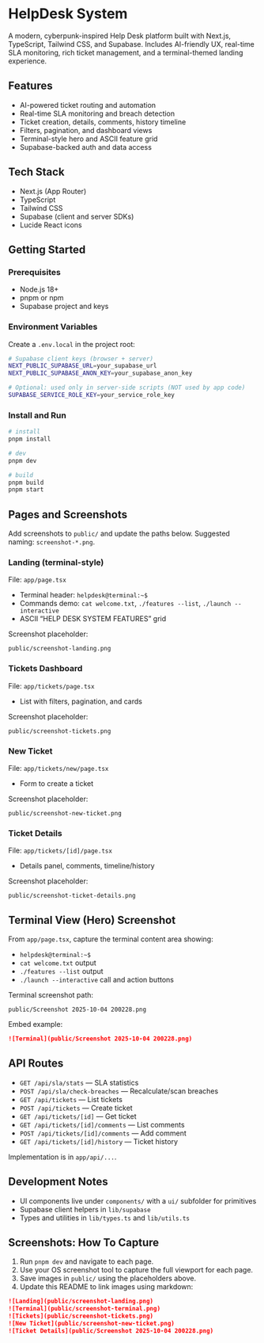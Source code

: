 # HelpDesk System

A modern, cyberpunk-inspired Help Desk platform built with Next.js, TypeScript, Tailwind CSS, and Supabase. Includes AI-friendly UX, real-time SLA monitoring, rich ticket management, and a terminal-themed landing experience.

## Features
- AI-powered ticket routing and automation
- Real-time SLA monitoring and breach detection
- Ticket creation, details, comments, history timeline
- Filters, pagination, and dashboard views
- Terminal-style hero and ASCII feature grid
- Supabase-backed auth and data access

## Tech Stack
- Next.js (App Router)
- TypeScript
- Tailwind CSS
- Supabase (client and server SDKs)
- Lucide React icons

## Getting Started

### Prerequisites
- Node.js 18+
- pnpm or npm
- Supabase project and keys

### Environment Variables
Create a `.env.local` in the project root:

```bash
# Supabase client keys (browser + server)
NEXT_PUBLIC_SUPABASE_URL=your_supabase_url
NEXT_PUBLIC_SUPABASE_ANON_KEY=your_supabase_anon_key

# Optional: used only in server-side scripts (NOT used by app code)
SUPABASE_SERVICE_ROLE_KEY=your_service_role_key
```

### Install and Run
```bash
# install
pnpm install

# dev
pnpm dev

# build
pnpm build
pnpm start
```


## Pages and Screenshots
Add screenshots to `public/` and update the paths below. Suggested naming: `screenshot-*.png`.

### Landing (terminal-style)
File: `app/page.tsx`
- Terminal header: `helpdesk@terminal:~$`
- Commands demo: `cat welcome.txt`, `./features --list`, `./launch --interactive`
- ASCII “HELP DESK SYSTEM FEATURES” grid

Screenshot placeholder:
```text
public/screenshot-landing.png
```

### Tickets Dashboard
File: `app/tickets/page.tsx`
- List with filters, pagination, and cards

Screenshot placeholder:
```text
public/screenshot-tickets.png
```

### New Ticket
File: `app/tickets/new/page.tsx`
- Form to create a ticket

Screenshot placeholder:
```text
public/screenshot-new-ticket.png
```

### Ticket Details
File: `app/tickets/[id]/page.tsx`
- Details panel, comments, timeline/history

Screenshot placeholder:
```text
public/screenshot-ticket-details.png
```

## Terminal View (Hero) Screenshot
From `app/page.tsx`, capture the terminal content area showing:
- `helpdesk@terminal:~$`
- `cat welcome.txt` output
- `./features --list` output
- `./launch --interactive` call and action buttons

Terminal screenshot path:
```text
public/Screenshot 2025-10-04 200228.png
```

Embed example:
```markdown
![Terminal](public/Screenshot 2025-10-04 200228.png)
```

## API Routes
- `GET /api/sla/stats` — SLA statistics
- `POST /api/sla/check-breaches` — Recalculate/scan breaches
- `GET /api/tickets` — List tickets
- `POST /api/tickets` — Create ticket
- `GET /api/tickets/[id]` — Get ticket
- `GET /api/tickets/[id]/comments` — List comments
- `POST /api/tickets/[id]/comments` — Add comment
- `GET /api/tickets/[id]/history` — Ticket history

Implementation is in `app/api/...`.


## Development Notes
- UI components live under `components/` with a `ui/` subfolder for primitives
- Supabase client helpers in `lib/supabase`
- Types and utilities in `lib/types.ts` and `lib/utils.ts`

## Screenshots: How To Capture
1. Run `pnpm dev` and navigate to each page.
2. Use your OS screenshot tool to capture the full viewport for each page.
3. Save images in `public/` using the placeholders above.
4. Update this README to link images using markdown:

```markdown
![Landing](public/screenshot-landing.png)
![Terminal](public/screenshot-terminal.png)
![Tickets](public/screenshot-tickets.png)
![New Ticket](public/screenshot-new-ticket.png)
![Ticket Details](public/Screenshot 2025-10-04 200228.png)
```




